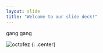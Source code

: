 ```yaml
---
layout: slide
title: "Welcome to our slide deck!"
---
```


gang gang 

![octofez](https://octodex.github.com/images/octofez.png)
{: .center}
